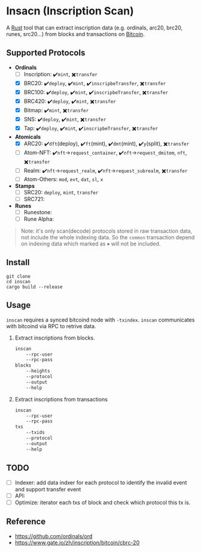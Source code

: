 # Insacn (Inscription Scan)

A [Rust](https://www.rust-lang.org/) tool that can extract inscription data (e.g. ordinals, arc20, brc20, runes, src20...) from blocks and transactions on [Bitcoin](https://bitcoin.org/).

## Supported Protocols
- **Ordinals**
    - [ ] Inscription: ✔️`mint`, ✖️`transfer`
    - [x] BRC20: ✔️`deploy`, ✔️`mint`, ✔️`inscripbeTransfer`, ✖️`transfer`
    - [x] BRC100: ✔️`deploy`, ✔️`mint`, ✔️`inscripbeTransfer`, ✖️`transfer`
    - [x] BRC420: ✔️`deploy`, ✔️`mint`, ✖️`transfer`
    - [x] Bitmap: ✔️`mint`, ✖️`transfer`
    - [x] SNS: ✔️`deploy`, ✔️`mint`, ✖️`transfer`
    - [x] Tap: ✔️`deploy`, ✔️`mint`, ✔️`inscripbeTransfer`, ✖️`transfer`
- **Atomicals**
    - [x] ARC20: ✔️`dft`(deploy), ✔️`ft`(mint), ✔️`dmt`(mint), ✔️`y`(split), ✖️`transfer`
    - [ ] Atom-NFT: ✔️`nft`->`request_container`, ✔️`nft`->`request_dmitem`, `nft`, ✖️`transfer`
    - [ ] Realm: ✔️`nft`->`request_realm`, ✔️`nft`->`request_subrealm`, ✖️`transfer`
    - [ ] Atom-Others: `mod`, `evt`, `dat`, `sl`, `x`
- **Stamps**
    - [ ] SRC20: `deploy`, `mint`, `transfer`
    - [ ] SRC721: 
- **Runes**
    - [ ] Runestone: 
    - [ ] Rune Alpha: 

> Note: it's only scan(decode) protocols stored in raw transaction data, not include the whole indexing data. So the `common` transaction depend on indexing data which marked as `✖️` will not be included.

## Install
```
git clone 
cd inscan
cargo build --release
```


## Usage
`inscan` requires a synced bitcoind node with `-txindex`. `inscan` communicates with bitcoind via RPC to retrive data. 

1. Extract inscriptions from blocks.
    ``` bash
    inscan 
        --rpc-user
        --rpc-pass
    blocks
        --heights
        --protocol
        --output
        --help
    ```

2. Extract inscriptions from transactions
    ``` bash
    inscan 
        --rpc-user
        --rpc-pass
    txs
        --txids
        --protocol
        --output
        --help
    ```

## TODO
- [ ] Indexer: add data indxer for each protocol to identify the invalid event and support transfer event
- [ ] API: 
- [ ] Optimize: iterator each txs of block and check which protocol this tx is.

## Reference
- https://github.com/ordinals/ord
- https://www.gate.io/zh/inscription/bitcoin/cbrc-20